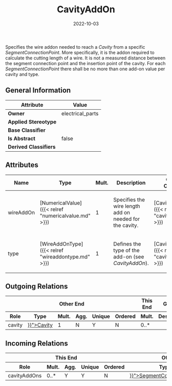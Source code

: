 ﻿---
title: CavityAddOn
toc: false
type: specs
date: "2022-10-03"
draft: false
specification: VEC
version: 2.0.1
documentType: "Recommendation"
elementType: Class
classes:
  - CavityAddOn
menu_name: vec-2.0.1
---
<p> Specifies the wire addon needed to reach a <i>Cavity</i> from a specific <i>SegmentConnectionPoint</i>. More specifically, it is the addon required to calculate the cutting length of a wire. It is not a measured distance between the segment connection point and the insertion point of the cavity. For each <i>SegmentConnectionPoint</i> there shall be no more than one add-on value per cavity and type.      </p>

## General Information

| Attribute               | Value |
|-------------------------|-------|
| **Owner**               | electrical_parts |
| **Applied Stereotype**  |   |
| **Base Classifier**     |   |
| **Is Abstract**         | false |
| **Derived Classifiers** |   |

## Attributes
|  Name  |  Type  |  Mult.  |  Description  |  Owning Classifier  |
|--------|--------|---------|---------------|--------------|
|wireAddOn| [NumericalValue]({{< relref "numericalvalue.md" >}}) | 1 | <p> Specifies the wire length add on needed for the cavity.      </p> | [CavityAddOn]({{< relref "cavityaddon.md" >}}) |
|type| [WireAddOnType]({{< relref "wireaddontype.md" >}}) | 1 | <p> Defines the type of the add-on (see <i>CavityAddOn</i>).      </p> | [CavityAddOn]({{< relref "cavityaddon.md" >}}) |

## Outgoing Relations
<table>
    <thead>
        <tr>
           <th colspan="6">Other End</th>
           <th colspan="1">This End</th>
           <th colspan="1">General</th>
        </tr>
        <tr>
           <th>Role</th>
           <th>Type</th>
           <th>Mult.</th>
           <th>Agg.</th>
           <th>Unique</th>
           <th>Ordered</th>
           <th>Mult.</th>
           <th>Description</th>
        </tr>
    <thead>
    <tbody>
    <tr>
        <td>cavity</td>
        <td><a href="{{< relref "cavity.md" >}}">Cavity</a></td>
        <td>1</td>
        <td>N</td>
        <td>Y</td>
        <td>N</td>
        <td>0..*</td>
        <td></td>
    </tr>
    </tbody>
</table>

##  Incoming Relations
<table>
    <thead>
        <tr>
           <th colspan="5">This End</th>
           <th colspan="2">Other End</th>
           <th colspan="1">General</th>
        </tr>
        <tr>
           <th>Role</th>
           <th>Mult.</th>
           <th>Agg.</th>
           <th>Unique</th>
           <th>Ordered</th>
           <th>Type</th>
           <th>Mult.</th>
           <th>Description</th>
        </tr>
    <thead>
    <tbody>
    <tr>
        <td>cavityAddOns</td>
        <td>0..*</td>
        <td>Y</td>
        <td>Y</td>
        <td>N</td>
        <td><a href="{{< relref "segmentconnectionpoint.md" >}}">SegmentConnectionPoint</a></td>
        <td>1</td>
        <td></td>
    </tr>
    </tbody>
</table>



